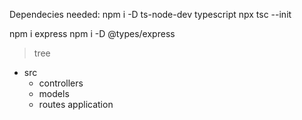 Dependecies needed:
npm i -D ts-node-dev typescript
npx tsc --init

npm i express
npm i -D @types/express

> tree
+ src
  + controllers
  + models
  + routes
  application
